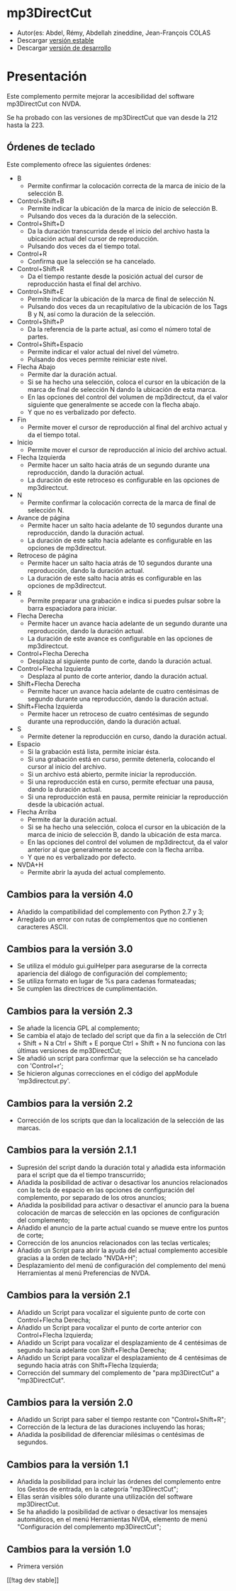 # mp3DirectCut #

*	 Autor(es: Abdel, Rémy, Abdellah zineddine, Jean-François COLAS
*	 Descargar  [versión estable][1]
*	 Descargar [versión de desarrollo][2]

# Presentación #

Este complemento permite mejorar la accesibilidad del software mp3DirectCut
con NVDA.

Se ha probado con las versiones de mp3DirectCut que van desde la 212 hasta
la 223.

## Órdenes de teclado ##

Este complemento ofrece las siguientes órdenes:

*	B
	*	Permite confirmar la colocación correcta de la marca de inicio de la selección B.
*	Control+Shift+B
	*	Permite indicar la ubicación de la marca de inicio de selección B.
	*	Pulsando dos veces da la duración de la selección.
*	Control+Shift+D
	*	Da la duración transcurrida desde el inicio del archivo hasta la ubicación actual del cursor de reproducción.
	*	Pulsando dos veces da el tiempo total.
*	Control+R
	*	Confirma que la selección se ha cancelado.
*	Control+Shift+R
	*	Da el tiempo restante desde la posición actual del cursor de reproducción hasta el final del archivo.
*	Control+Shift+E
	*	Permite indicar la ubicación de la marca de final de selección N.
	*	Pulsando dos veces da un recapitulativo de la ubicación de los Tags B y N, así como la duración de la selección.
*	Control+Shift+P
	*	Da la referencia de la parte actual, así como el número total de partes.
*	Control+Shift+Espacio
	*	Permite indicar el valor actual del nivel del vúmetro.
	*	Pulsando dos veces permite reiniciar este nivel.
*	Flecha Abajo
	*	Permite dar la duración actual.
	*	Si se ha hecho una selección, coloca el cursor en la ubicación de la marca de final de selección N dando la ubicación de esta marca.
	*	En las opciones del control del volumen de mp3directcut, da el valor siguiente que generalmente se accede con la flecha abajo.
	*	Y que no es verbalizado por defecto.
*	Fin
	*	Permite mover el cursor de reproducción al final del archivo actual y da el tiempo total.
*	Inicio
	*	Permite mover el cursor de reproducción al inicio del archivo actual.
*	Flecha Izquierda
	*	Permite hacer un salto hacia atrás de un segundo durante una reproducción, dando la duración actual.
	*	La duración de este retroceso es configurable en las opciones de mp3directcut.
*	N
	*	Permite confirmar la colocación correcta de la marca de final de selección N.
*	Avance de página
	*	Permite hacer un salto hacia adelante de 10 segundos durante una reproducción, dando la duración actual.
	*	La duración de este salto hacia adelante es configurable en las opciones de mp3directcut.
*	Retroceso de página
	*	Permite hacer un salto hacia atrás de 10 segundos durante una reproducción, dando la duración actual.
	*	La duración de este salto hacia atrás es configurable en las opciones de mp3directcut.
*	R
	*	Permite preparar una grabación e indica si puedes pulsar sobre la barra espaciadora para iniciar.
*	Flecha Derecha
	*	Permite hacer un avance hacia adelante de un segundo durante una reproducción, dando la duración actual.
	*	La duración de este avance es configurable en las opciones de mp3directcut.
*	Control+Flecha Derecha
	*	Desplaza al siguiente punto de corte, dando la duración actual.
*	Control+Flecha Izquierda
	*	Desplaza al punto de corte anterior, dando la duración actual.
*	Shift+Flecha Derecha
	*	Permite hacer un avance hacia adelante de cuatro centésimas de segundo durante una reproducción, dando la duración actual.
*	Shift+Flecha Izquierda
	*	Permite hacer un retroceso de cuatro centésimas de segundo durante una reproducción, dando la duración actual.
*	S
	*	Permite detener la reproducción en curso, dando la duración actual.
*	Espacio
	*	Si la grabación está lista, permite iniciar ésta.
	*	Si una grabación está en curso, permite detenerla, colocando el cursor al inicio del archivo.
	*	Si un archivo está abierto, permite iniciar la reproducción.
	*	Si una reproducción está en curso, permite efectuar una pausa, dando la duración actual.
	*	Si una reproducción está en pausa, permite reiniciar la reproducción desde la ubicación actual.
*	Flecha Arriba
	*	Permite dar la duración actual.
	*	Si se ha hecho una selección, coloca el cursor en la ubicación de la marca de inicio de selección B, dando la ubicación de esta marca.
	*	En las opciones del control del volumen de mp3directcut, da el valor anterior al que generalmente se accede con la flecha arriba.
	*	Y que no es verbalizado por defecto.
*	NVDA+H
	*	Permite abrir la ayuda del actual complemento.

## Cambios para la versión 4.0 ##

*	 Añadido la compatibilidad del complemento con Python 2.7 y 3;
*	 Arreglado un error con rutas de complementos que no contienen caracteres
   ASCII.

## Cambios para la versión 3.0 ##

*	 Se utiliza el módulo gui.guiHelper para asegurarse de la correcta
   apariencia del diálogo de configuración del complemento;
*	 Se utiliza formato en lugar de %s para cadenas formateadas;
*	 Se cumplen las directrices de cumplimentación.

## Cambios para la versión 2.3 ##

*	 Se añade la licencia GPL al complemento;
*	 Se cambia el atajo de teclado del script que da fin a la selección de
   Ctrl + Shift + N a Ctrl + Shift + E porque Ctrl + Shift + N no funciona
   con  las últimas versiones de mp3DirectCut;
*	 Se añadió un script para confirmar que la selección se ha cancelado con
   'Control+r';
*	 Se hicieron algunas correcciones en el código del appModule
   'mp3directcut.py'.

## Cambios para la versión 2.2 ##

*	 Corrección de los scripts que dan la localización de la selección de las
   marcas.

## Cambios para la versión 2.1.1 ##

*	 Supresión del script dando la duración total y añadida esta información
   para el script que da el tiempo transcurrido;
*	 Añadida la posibilidad de activar o desactivar los anuncios relacionados
   con la tecla de espacio en las opciones de configuración del complemento,
   por separado de los otros anuncios;
*	 Añadida la posibilidad para activar o desactivar el anuncio para la buena
   colocación de marcas de selección en las opciones de configuración del
   complemento;
*	 Añadido el anuncio de la parte actual cuando se mueve entre los puntos de
   corte;
*	 Corrección de los anuncios relacionados con las teclas verticales;
*	 Añadido un Script para abrir la ayuda del actual complemento accesible
   gracias a la orden de teclado "NVDA+H";
*	 Desplazamiento del menú de configuración del complemento del menú
   Herramientas al menú Preferencias de NVDA.

## Cambios para la versión 2.1 ##

*	 Añadido un Script para vocalizar el siguiente punto de corte con
   Control+Flecha Derecha;
*	 Añadido un Script para vocalizar el punto de corte anterior con
   Control+Flecha Izquierda;
*	 Añadido un Script para vocalizar el desplazamiento de 4 centésimas de
   segundo hacia adelante con Shift+Flecha Derecha;
*	 Añadido un Script para vocalizar el desplazamiento de 4 centésimas de
   segundo hacia atrás con Shift+Flecha Izquierda;
*	 Corrección del summary del complemento de "para mp3DirectCut" a
   "mp3DirectCut".

## Cambios para la versión 2.0 ##

*	 Añadido un Script para saber el tiempo restante con "Control+Shift+R";
*	 Corrección de la lectura de las duraciones incluyendo las horas;
*	 Añadida la posibilidad de diferenciar milésimas o centésimas de segundos.

## Cambios para la versión 1.1 ##

*	 Añadida la posibilidad para incluir las órdenes del complemento entre los Gestos de entrada, en la categoría "mp3DirectCut";
*	 Ellas serán visibles sólo durante una utilización del software mp3DirectCut.
*	 Se ha añadido la posibilidad de activar o desactivar los mensajes automáticos, en el menú Herramientas NVDA, elemento de menú "Configuración del complemento mp3DirectCut";

## Cambios para la versión 1.0 ##

*	 Primera versión

[[!tag dev stable]]

[1]: https://addons.nvda-project.org/files/get.php?file=mp3dc

[2]: https://addons.nvda-project.org/files/get.php?file=mp3dc-dev

